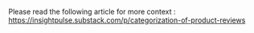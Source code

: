 Please read the following article for more context : https://insightpulse.substack.com/p/categorization-of-product-reviews
